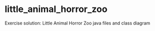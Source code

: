 # little_animal_horror_zoo
Exercise solution: Little Animal Horror Zoo java files and class diagram
